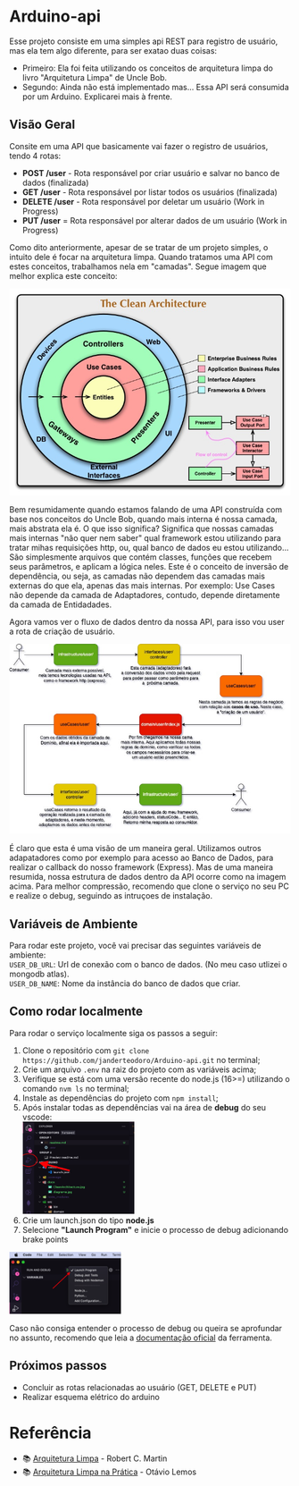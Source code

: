 
# Arduino-api

Esse projeto consiste em uma simples api REST para registro de usuário, mas  ela tem algo diferente, para ser exatao duas coisas:

 - Primeiro: Ela foi feita utilizando os conceitos de arquitetura limpa do livro "Arquitetura Limpa" de Uncle Bob.
 - Segundo: Ainda não está implementado mas... Essa API será consumida por um Arduino. Explicarei mais à frente. 
## Visão Geral

Consite em uma API que basicamente vai fazer o registro de usuários, tendo  4 rotas:
- **POST /user** - Rota responsável por criar usuário e salvar no banco de dados (finalizada)
- **GET /user** - Rota responsável por listar todos os usuários (finalizada)
- **DELETE /user** - Rota responsável por deletar um usuário (Work in Progress)
- **PUT /user** = Rota responsável por alterar dados de um usuário (Work in Progress)


Como dito anteriormente, apesar de se tratar de um projeto simples, o intuito dele é focar na arquitetura limpa. Quando tratamos uma API com estes conceitos, trabalhamos nela em "camadas". Segue imagem que melhor explica este conceito: <br>

![Texto Alternativo](/docs/CleanArchitecture.jpg)

Bem resumidamente quando estamos falando de uma API construída com base nos conceitos do Uncle Bob, quando mais interna é nossa camada, mais abstrata ela é. O que isso significa? Significa que nossas camadas mais internas "não quer nem saber" qual framework estou utilizando para tratar mihas requisições http, ou, qual banco de dados eu estou utilizando... São simplesmente arquivos que contém classes, funções que recebem seus parâmetros, e aplicam a lógica neles. Este é o conceito de inversão de dependência, ou seja, as camadas não dependem das camadas mais externas do que ela, apenas das mais internas. Por exemplo: Use Cases não depende da camada de Adaptadores, contudo, depende diretamente da camada de Entidadades.

Agora vamos ver o fluxo de dados dentro da nossa API, para isso vou user a rota de criação de usuário.<br>

![](docs/diagrama.jpg)

É claro que esta é uma visão de um maneira geral. Utilizamos outros adapatadores como por exemplo para acesso ao Banco de Dados, para realizar o callback do nosso framework (Express). Mas de uma maneira resumida, nossa estrutura de dados dentro da API ocorre como na imagem acima. Para melhor compressão, recomendo que clone o serviço no seu PC e realize o debug, seguindo as intruçoes de instalação.

## Variáveis de Ambiente

Para rodar este projeto, você vai precisar das seguintes variáveis de ambiente:<br>
`USER_DB_URL`: Url de conexão com o banco de dados. (No meu caso utlizei o mongodb atlas).<br>
`USER_DB_NAME`: Nome da instância do banco de dados que criar.

## Como rodar localmente
Para rodar o serviço localmente siga os passos a seguir:<br>
1. Clone o repositório com `git clone https://github.com/janderteodoro/Arduino-api.git` no terminal;
2. Crie um arquivo `.env` na raiz do projeto com as variáveis acima;
3. Verifique se está com uma versão recente do node.js (16>=) utilizando o comando `nvm ls` no terminal;
4. Instale as dependências do projeto com `npm install`;
5. Após instalar todas as dependências vai na  área de **debug** do seu vscode:<br>
<img src="docs/debugger.png" width="200" height="165"><br>
6. Crie um launch.json do tipo **node.js**
7. Selecione **"Launch Program"** e inicie o processo de debug adicionando brake points<br>
<img src="docs/launch.png" width="200" hwight="165"> 

Caso não consiga entender o processo de debug ou queira se aprofundar no assunto, recomendo que leia a [documentação oficial](https://code.visualstudio.com/docs/editor/debugging) da ferramenta.

## Próximos passos
* Concluir as rotas relacionadas ao usuário (GET, DELETE e PUT)
* Realizar esquema elétrico do arduino

# Referência

 - 📚 [Arquitetura Limpa](https://www.amazon.com.br/Arquitetura-Limpa-Artes%C3%A3o-Estrutura-Software/dp/8550804606) - Robert C. Martin
 - 📚 [Arquitetura Limpa na Prática](https://www.otaviolemos.com.br/) - Otávio Lemos

 
